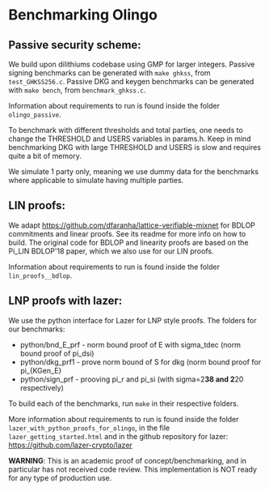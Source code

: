 # Benchmarking Olingo

## Passive security scheme:

We build upon dilithiums codebase using GMP for larger integers.
Passive signing benchmarks can be generated with `make ghkss`, from `test_GHKSS256.c`.
Passive DKG and keygen benchmarks can be generated with `make bench`, from `benchmark_ghkss.c`.

Information about requirements to run is found inside the folder `olingo_passive`.

To benchmark with different thresholds and total parties, one needs to change the THRESHOLD and USERS variables in params.h. Keep in mind benchmarking DKG with large THRESHOLD and USERS is slow and requires quite a bit of memory.

We simulate 1 party only, meaning we use dummy data for the benchmarks where applicable to simulate having multiple parties.

## LIN proofs:

We adapt https://github.com/dfaranha/lattice-verifiable-mixnet for BDLOP commitments and linear proofs. See its readme for more info on how to build.
The original code for BDLOP and linearity proofs are based on the Pi_LIN BDLOP'18 paper, which we also use for our LIN proofs.

Information about requirements to run is found inside the folder `lin_proofs__bdlop`.

## LNP proofs with lazer:

We use the python interface for Lazer for LNP style proofs.
The folders for our benchmarks:

* python/bnd_E_prf - norm bound proof of E with sigma_tdec (norm bound proof of pi_dsi)
* python/dkg_prf1 - prove norm bound of S for dkg (norm bound proof for pi_{KGen_E}
* python/sign_prf - prooving pi_r and pi_si (with sigma=2**38 and 2**20 respectively)

To build each of the benchmarks, run `make` in their respective folders.

More information about requirements to run is found inside the folder `lazer_with_python_proofs_for_olingo`, in the file `lazer_getting_started.html` and in the github repository for lazer: https://github.com/lazer-crypto/lazer


__WARNING__: This is an academic proof of concept/benchmarking, and in particular has not received code review. This implementation is NOT ready for any type of production use.
